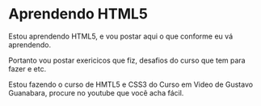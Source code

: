 # Aprendendo HTML5

Estou aprendendo HTML5, e vou postar aqui o que conforme eu vá aprendendo.

Portanto vou postar exericicos que fiz, desafios do curso que tem para fazer e etc.

Estou fazendo o curso de HMTL5 e CSS3 do Curso em Video de Gustavo Guanabara, procure no youtube que você acha fácil.



